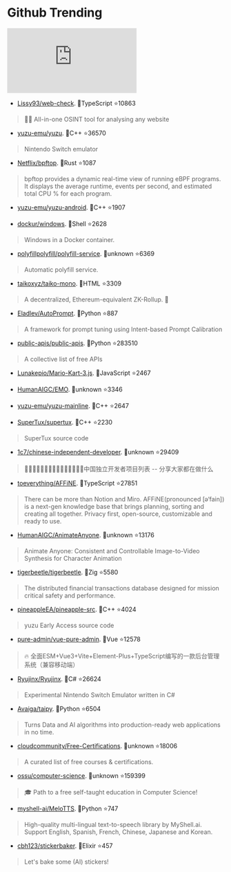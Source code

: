 # Github Trending 
 ![daily-bing](https://api.isoyu.com/bing_images.php) 
 - [Lissy93/web-check](https://github.com/Lissy93/web-check). 💪TypeScript ⭐10863 
 > 🕵️‍♂️ All-in-one OSINT tool for analysing any website 
 - [yuzu-emu/yuzu](https://github.com/yuzu-emu/yuzu). 💪C++ ⭐36570 
 > Nintendo Switch emulator 
 - [Netflix/bpftop](https://github.com/Netflix/bpftop). 💪Rust ⭐1087 
 > bpftop provides a dynamic real-time view of running eBPF programs. It displays the average runtime, events per second, and estimated total CPU % for each program. 
 - [yuzu-emu/yuzu-android](https://github.com/yuzu-emu/yuzu-android). 💪C++ ⭐1907 
 >  
 - [dockur/windows](https://github.com/dockur/windows). 💪Shell ⭐2628 
 > Windows in a Docker container. 
 - [polyfillpolyfill/polyfill-service](https://github.com/polyfillpolyfill/polyfill-service). 💪unknown ⭐6369 
 > Automatic polyfill service. 
 - [taikoxyz/taiko-mono](https://github.com/taikoxyz/taiko-mono). 💪HTML ⭐3309 
 > A decentralized, Ethereum-equivalent ZK-Rollup. 🥁 
 - [Eladlev/AutoPrompt](https://github.com/Eladlev/AutoPrompt). 💪Python ⭐887 
 > A framework for prompt tuning using Intent-based Prompt Calibration 
 - [public-apis/public-apis](https://github.com/public-apis/public-apis). 💪Python ⭐283510 
 > A collective list of free APIs 
 - [Lunakepio/Mario-Kart-3.js](https://github.com/Lunakepio/Mario-Kart-3.js). 💪JavaScript ⭐2467 
 >  
 - [HumanAIGC/EMO](https://github.com/HumanAIGC/EMO). 💪unknown ⭐3346 
 >  
 - [yuzu-emu/yuzu-mainline](https://github.com/yuzu-emu/yuzu-mainline). 💪C++ ⭐2647 
 >  
 - [SuperTux/supertux](https://github.com/SuperTux/supertux). 💪C++ ⭐2230 
 > SuperTux source code 
 - [1c7/chinese-independent-developer](https://github.com/1c7/chinese-independent-developer). 💪unknown ⭐29409 
 > 👩🏿‍💻👨🏾‍💻👩🏼‍💻👨🏽‍💻👩🏻‍💻中国独立开发者项目列表 -- 分享大家都在做什么 
 - [toeverything/AFFiNE](https://github.com/toeverything/AFFiNE). 💪TypeScript ⭐27851 
 > There can be more than Notion and Miro. AFFiNE(pronounced [ə‘fain]) is a next-gen knowledge base that brings planning, sorting and creating all together. Privacy first, open-source, customizable and ready to use. 
 - [HumanAIGC/AnimateAnyone](https://github.com/HumanAIGC/AnimateAnyone). 💪unknown ⭐13176 
 > Animate Anyone: Consistent and Controllable Image-to-Video Synthesis for Character Animation 
 - [tigerbeetle/tigerbeetle](https://github.com/tigerbeetle/tigerbeetle). 💪Zig ⭐5580 
 > The distributed financial transactions database designed for mission critical safety and performance. 
 - [pineappleEA/pineapple-src](https://github.com/pineappleEA/pineapple-src). 💪C++ ⭐4024 
 > yuzu Early Access source code 
 - [pure-admin/vue-pure-admin](https://github.com/pure-admin/vue-pure-admin). 💪Vue ⭐12578 
 > 🔥 全面ESM+Vue3+Vite+Element-Plus+TypeScript编写的一款后台管理系统（兼容移动端） 
 - [Ryujinx/Ryujinx](https://github.com/Ryujinx/Ryujinx). 💪C# ⭐26624 
 > Experimental Nintendo Switch Emulator written in C# 
 - [Avaiga/taipy](https://github.com/Avaiga/taipy). 💪Python ⭐6504 
 > Turns Data and AI algorithms into production-ready web applications in no time. 
 - [cloudcommunity/Free-Certifications](https://github.com/cloudcommunity/Free-Certifications). 💪unknown ⭐18006 
 > A curated list of free courses & certifications. 
 - [ossu/computer-science](https://github.com/ossu/computer-science). 💪unknown ⭐159399 
 > 🎓 Path to a free self-taught education in Computer Science! 
 - [myshell-ai/MeloTTS](https://github.com/myshell-ai/MeloTTS). 💪Python ⭐747 
 > High-quality multi-lingual text-to-speech library by MyShell.ai. Support English, Spanish, French, Chinese, Japanese and Korean. 
 - [cbh123/stickerbaker](https://github.com/cbh123/stickerbaker). 💪Elixir ⭐457 
 > Let's bake some (AI) stickers! 
 